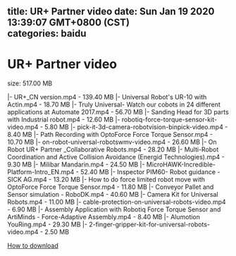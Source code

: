 
title: UR+ Partner video
date: Sun Jan 19 2020 13:39:07 GMT+0800 (CST)    
categories: baidu
---

# UR+ Partner video
size: 517.00 MB
 
 
|- UR+_CN version.mp4 - 139.40 MB
|- Universal Robot's UR-10 with Actin.mp4 - 18.70 MB
|- Truly Universal- Watch our cobots in 24 different applications at Automate 2017.mp4 - 56.70 MB
|- Sanding Head for 3D parts with Industrial robot.mp4 - 12.60 MB
|- robotiq-force-torque-sensor-kit-video.mp4 - 5.80 MB
|- pick-it-3d-camera-robotvision-binpick-video.mp4 - 8.40 MB
|- Path Recording with OptoForce Force Torque Sensor.mp4 - 10.70 MB
|- on-robot-universal-robotswmv-video.mp4 - 26.60 MB
|- On Robot UR+ Partner _Collaborative Robots.mp4 - 28.20 MB
|- Multi-Robot Coordination and Active Collision Avoidance (Energid Technologies).mp4 - 9.30 MB
|- Milibar Mandarin.mp4 - 24.50 MB
|- MicroHAWK-Incredible-Platform-Intro_EN.mp4 - 52.40 MB
|- Inspector PIM60- Robot guidance - SICK AG.mp4 - 13.20 MB
|- How to do force limited robot move with OptoForce Force Torque Sensor.mp4 - 11.80 MB
|- Conveyor Pallet and Sensor simulation - RoboDK.mp4 - 40.60 MB
|- Camera Kit for Universal Robots.mp4 - 11.00 MB
|- cable-protection-on-universal-robots-video.mp4 - 6.90 MB
|- Assembly Application with Robotiq Force Torque Sensor and ArtiMinds - Force-Adaptive Assembly.mp4 - 8.40 MB
|- Alumotion YouRing.mp4 - 29.30 MB
|- 2-finger-gripper-kit-for-universal-robots-video.mp4 - 2.50 MB

[How to download](https://bpcam.bemobtrk.com/go/2ceec3aa-1ca2-46d6-b9ff-aaa5c184517c?jno=3611)